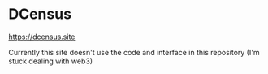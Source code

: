 # DCensus
https://dcensus.site

Currently this site doesn't use the code and interface in this repository (I'm stuck dealing with web3)
